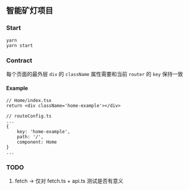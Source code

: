 ## 智能矿灯项目

### Start
```
yarn
yarn start
```

### Contract 
每个页面的最外层 ` div ` 的 ` className ` 属性需要和当前 ` router ` 的 ` key ` 保持一致

#### Example
```
// Home/index.tsx
return <div className='home-example'></div>

// routeConfig.ts
...
{
    key: 'home-example',
    path: '/',
    component: Home
}
...

```

### TODO
1. fetch -> 仅对 fetch.ts + api.ts 测试是否有意义
